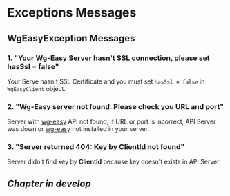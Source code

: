 # Exceptions Messages
## WgEasyException Messages
### 1. "Your Wg-Easy Server hasn't SSL connection, please set hasSsl = false"
Your Serve hasn't SSL Certificate and you must set `hasSsl = false` in `WgEasyClient` object.

### 2. "Wg-Easy server not found. Please check you URL and port"
Server with <a href="https://github.com/WeeJeWel/wg-easy">wg-easy</a> API not found, if URL or port is incorrect, API Server was down or <a href="https://github.com/WeeJeWel/wg-easy">wg-easy</a> not installed in your server.

### 3. "Server returned 404: Key by ClientId not found"
Server didn't find key by **ClientId** because key doesn't exists in API Server

## <i>Chapter in develop</i>
